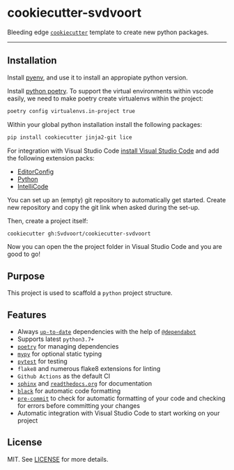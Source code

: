 # cookiecutter-svdvoort

Bleeding edge [`cookiecutter`](https://cookiecutter.readthedocs.io/en/latest/) template to create new python packages.

---

## Installation

Install [pyenv](https://github.com/pyenv/pyenv), and use it to install an appropiate python version.

Install [python poetry](https://python-poetry.org/docs/#installation).
To support the virtual environments within vscode easily, we need to make poetry create virtualenvs within the project:

```bash
poetry config virtualenvs.in-project true
```

Within your global python installation install the following packages:

```bash
pip install cookiecutter jinja2-git lice
```

For integration with Visual Studio Code [install Visual Studio Code](https://code.visualstudio.com/download) and add the following extension packs:

- [EditorConfig](https://marketplace.visualstudio.com/items?itemName=EditorConfig.EditorConfig)
- [Python](https://marketplace.visualstudio.com/items?itemName=ms-python.python)
- [IntelliCode](https://marketplace.visualstudio.com/items?itemName=VisualStudioExptTeam.vscodeintellicode)

You can set up an (empty) git repository to automatically get started. 
Create new repository and copy the git link when asked during the set-up.

Then, create a project itself:

```bash
cookiecutter gh:Svdvoort/cookiecutter-svdvoort
```

Now you can open the the project folder in Visual Studio Code and you are good to go! 


## Purpose

This project is used to scaffold a `python` project structure.


## Features

- Always [`up-to-date`](https://github.com/wemake-services/wemake-python-package/pulls?utf8=%E2%9C%93&q=is%3Apr%20author%3Aapp%2Fdependabot) dependencies with the help of [`@dependabot`](https://dependabot.com/)
- Supports latest `python3.7+`
- [`poetry`](https://github.com/python-poetry/poetry) for managing dependencies
- [`mypy`](https://mypy.readthedocs.io) for optional static typing
- [`pytest`](https://github.com/pytest-dev/pytest) for testing
- `flake8` and numerous flake8 extensions for linting
- `Github Actions` as the default CI
- [`sphinx`](http://www.sphinx-doc.org/en/master/) and [`readthedocs.org`](https://readthedocs.org/) for documentation
- [`black`](https://black.readthedocs.io/en/stable/) for automatic code formatting
- [`pre-commit`](https://pre-commit.com/) to check for automatic formatting of your code and checking for errors before committing your changes
- Automatic integration with Visual Studio Code to start working on your project 




## License

MIT. See [LICENSE](https://github.com/wemake-services/wemake-python-package/blob/master/LICENSE) for more details.
